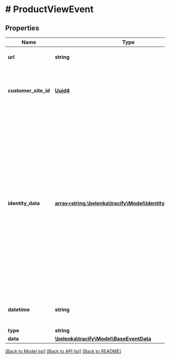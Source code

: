 # # ProductViewEvent

## Properties

Name | Type | Description | Notes
------------ | ------------- | ------------- | -------------
**url** | **string** | The full URL (domain + path) for which the request is served. |
**customer_site_id** | [**Uuid4**](Uuid4.md) | The identifier used to indicate on what website the events are occurring. This id is provided by your account representative. |
**identity_data** | [**array<string,\belenka\tracify\Model\IdentityClassification>**](IdentityClassification.md) | Key - value pair with the entities that identify a customer. The key is the hashed value of the identity value.  For example: In the incoming request, you have the email address of the customer. You will **need to** hash it with the following hashing algorithm:  &#x60;&#x60;&#x60; function calcGroup($dt) {     $digest &#x3D; hash(&#39;sha256&#39;, $dt, false);     $group &#x3D; substr($digest, 0, strlen($digest) - 5);     return hash(&#39;sha256&#39;, $group, false); }  $hashedEmail &#x3D; calcGroup($rawEmail); $emailClassification &#x3D; 1; &#x60;&#x60;&#x60;  (do ***not*** use MD5 because these might be reversed with rainbow tables). |
**datetime** | **string** | the date and time, formatted as %Y-%m-%d %H:%M:%S, in UTC, at which the event occurred. | [optional]
**type** | **string** |  |
**data** | [**\belenka\tracify\Model\BaseEventData**](BaseEventData.md) |  |

[[Back to Model list]](../../README.md#models) [[Back to API list]](../../README.md#endpoints) [[Back to README]](../../README.md)
